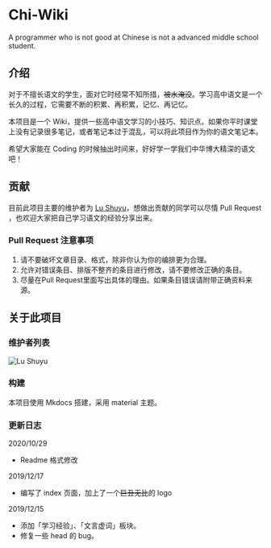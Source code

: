 # Chi-Wiki

A programmer who is not good at Chinese is not a advanced middle school student. 

## 介绍

对于不擅长语文的学生，面对它时经常不知所措，~~被水淹没~~。学习高中语文是一个长久的过程，它需要不断的积累、再积累，记忆、再记忆。

本项目是一个 Wiki，提供一些高中语文学习的小技巧、知识点。如果你平时课堂上没有记录很多笔记，或者笔记本过于混乱，可以将此项目作为你的语文笔记本。

希望大家能在 Coding 的时候抽出时间来，好好学一学我们中华博大精深的语文吧！

## 贡献

目前此项目主要的维护者为 [Lu Shuyu](https://github.com/lushuyu)，想做出贡献的同学可以尽情 Pull Request ，也欢迎大家把自己学习语文的经验分享出来。

### Pull Request 注意事项

1. 请不要破坏文章目录、格式，除非你认为你的编排更为合理。
2. 允许对错误条目、排版不整齐的条目进行修改，请不要修改正确的条目。
3. 尽量在Pull Request里面写出具体的理由。如果条目错误请附带正确资料来源。

## 关于此项目

### 维护者列表

![Lu Shuyu](https://avatars3.githubusercontent.com/u/27007632?s=100&v=1)

### 构建

本项目使用 Mkdocs 搭建，采用 material 主题。

### 更新日志

2020/10/29

- Readme 格式修改

2019/12/17

- 编写了 index 页面，加上了一个~~巨丑无比~~的 logo

2019/12/15

- 添加「学习经验」、「文言虚词」板块。
- 修复一些 head 的 bug。

